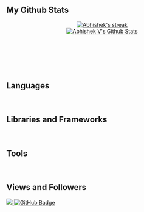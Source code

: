 ## My Github Stats

<p align="center">
    <a href="https://github.com/Abhishek4848/github-readme-streak-stats">
        <img title="Get streak stats for your profile at git.io/streak-stats" alt="Abhishek's streak" src="https://github-readme-streak-stats.herokuapp.com/?user=Abhishek4848&theme=black-ice&hide_border=true&stroke=0000&background=060A0CD0"/>
    </a>
    <br/>
    <a href="https://github.com/Abhishek4848/github-readme-stats"><img alt="Abhishek V's Github Stats" src="https://github-readme-stats.vercel.app/api?username=Abhishek4848&show_icons=true&count_private=true&theme=react&hide_border=true&bg_color=0D1117" />
    </a>
</p>

  <br/>
<!--
<a href="https://github.com/Abhishek4848/github-readme-activity-graph"><img alt="Abhishek's Activity Graph" src="https://activity-graph.herokuapp.com/graph?username=Abhishek4848&bg_color=0D1117&color=5BCDEC&line=5BCDEC&point=FFFFFF&hide_border=true" /></a>
--!>

<p align = "center"><img alt="" src="https://github-profile-summary-cards.vercel.app/api/cards/profile-details?username=abhishek4848&theme=github_dark" /></p>

<br/>
<br/>

## Languages
<a href=""><img alt="" src="https://img.shields.io/badge/Python-FFA500?style=for-the-badge&logo=python&logoColor=white" /></a>
<a href=""><img alt="" src="https://img.shields.io/badge/C-00599C?style=for-the-badge&logo=c&logoColor=white" /></a>
<a href=""><img alt="" src="https://img.shields.io/badge/R-276DC3?style=for-the-badge&logo=r&logoColor=white" /></a>
<a href=""><img alt="" src="https://img.shields.io/badge/HTML-239120?style=for-the-badge&logo=html5&logoColor=white" /></a>
<a href=""><img alt="" src="https://img.shields.io/badge/JavaScript-F7DF1E?style=for-the-badge&logo=javascript&logoColor=black" /></a>
<a href=""><img alt="" src="https://img.shields.io/badge/dart-FFC0CB?style=for-the-badge&logo=dart&logoColor=white" /></a>
<a href=""><img alt="" src="https://img.shields.io/badge/Java-ED8B00?style=for-the-badge&logo=java&logoColor=white" /></a>
<a href=""><img alt="" src="https://img.shields.io/badge/postgresql-00008B?style=for-the-badge&logo=postgresql&logoColor=white" /></a>

## Libraries and Frameworks
<a href=""><img alt="" src="https://img.shields.io/badge/PyTorch-EE4C2C?style=for-the-badge&logo=PyTorch&logoColor=white" /></a>
<a href=""><img alt="" src="https://img.shields.io/badge/Numpy-777BB4?style=for-the-badge&logo=numpy&logoColor=white" /></a>
<a href=""><img alt="" src="https://img.shields.io/badge/Pandas-2C2D72?style=for-the-badge&logo=pandas&logoColor=white" /></a>
<a href=""><img alt="" src="https://img.shields.io/badge/SciPy-654FF0?style=for-the-badge&logo=SciPy&logoColor=white" /></a>
<a href=""><img alt="" src="https://img.shields.io/badge/scikit_learn-F7931E?style=for-the-badge&logo=scikit-learn&logoColor=white" /></a>


## Tools
<a href=""><img alt="" src="https://img.shields.io/badge/Git-F05032?style=for-the-badge&logo=git&logoColor=white" /></a>
<a href=""><img alt="" src="https://img.shields.io/badge/GitHub-100000?style=for-the-badge&logo=github&logoColor=white" /></a>
<a href=""><img alt="" src="https://img.shields.io/badge/Jupyter-F37626.svg?&style=for-the-badge&logo=Jupyter&logoColor=white" /></a>
<a href=""><img alt="" src="https://img.shields.io/badge/Postman-FF6C37?style=for-the-badge&logo=Postman&logoColor=white" /></a>
<a href=""><img alt="" src="https://img.shields.io/badge/Visual_Studio_Code-0078D4?style=for-the-badge&logo=visual%20studio%20code&logoColor=white" /></a>
<a href=""><img alt="" src="https://img.shields.io/badge/Arduino_IDE-00979D?style=for-the-badge&logo=arduino&logoColor=white" /></a>
<a href=""><img alt="" src="https://img.shields.io/badge/Microsoft_Office-D83B01?style=for-the-badge&logo=microsoft-office&logoColor=white" /></a>
<a href=""><img alt="" src="https://img.shields.io/badge/MATLAB-%2300C4CC.svg?&style=for-the-badge&logo=MATLAB&logoColor=red" /></a>
<a href=""><img alt="" src="https://img.shields.io/badge/vim-5C5543?style=for-the-badge&logo=vim&logoColor=green" /></a>


## Views and Followers
<a href="https://github.com/Meghna-DAS/github-profile-views-counter">
    <img src="https://komarev.com/ghpvc/?username=Abhishek4848">
</a>
<a href="https://github.com/Abhishek4848?tab=followers"><img src="https://img.shields.io/github/followers/Abhishek4848?label=Followers&style=social" alt="GitHub Badge"></a>
